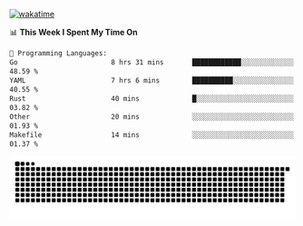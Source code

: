 [![wakatime](https://wakatime.com/badge/user/384f91c6-4eee-411f-8f3b-1b691f58a544.svg)](https://wakatime.com/@384f91c6-4eee-411f-8f3b-1b691f58a544)

<!--START_SECTION:waka-->
📊 **This Week I Spent My Time On** 

```text
💬 Programming Languages: 
Go                       8 hrs 31 mins       ████████████░░░░░░░░░░░░░   48.59 % 
YAML                     7 hrs 6 mins        ██████████░░░░░░░░░░░░░░░   40.55 % 
Rust                     40 mins             █░░░░░░░░░░░░░░░░░░░░░░░░   03.82 % 
Other                    20 mins             ░░░░░░░░░░░░░░░░░░░░░░░░░   01.93 % 
Makefile                 14 mins             ░░░░░░░░░░░░░░░░░░░░░░░░░   01.37 % 
```


<!--END_SECTION:waka-->

<picture>
  <source media="(prefers-color-scheme: dark)" srcset="https://raw.githubusercontent.com/fuwx295/fuwx295/output/github-contribution-grid-snake-dark.svg">
  <source media="(prefers-color-scheme: light)" srcset="https://raw.githubusercontent.com/fuwx295/fuwx295/output/github-contribution-grid-snake.svg">
  <img alt="github contribution grid snake animation" src="https://raw.githubusercontent.com/fuwx295/fuwx295/output/github-contribution-grid-snake.svg">
</picture>
